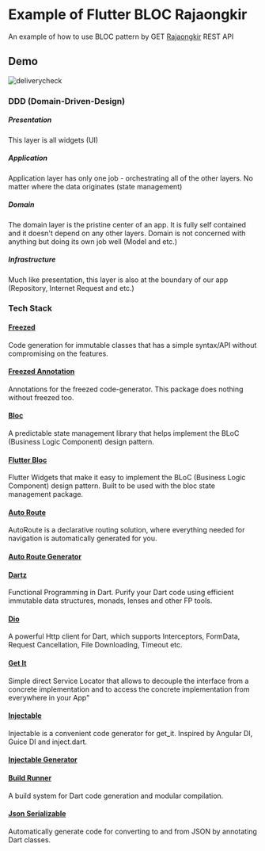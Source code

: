 # Example of Flutter BLOC Rajaongkir

An example of how to use BLOC pattern by GET [Rajaongkir](https://rajaongkir.com) REST API

## Demo

![deliverycheck](https://user-images.githubusercontent.com/34620150/110238477-71f8d980-7f74-11eb-9aa1-6031e8c469f7.png)


### DDD (Domain-Driven-Design)
##### Presentation
This layer is all widgets (UI)

##### Application
Application layer has only one job - orchestrating all of the other layers. No matter where the data originates (state management)

##### Domain
The domain layer is the pristine center of an app. It is fully self contained and it doesn't depend on any other layers. Domain is not concerned with anything but doing its own job well (Model and etc.)

##### Infrastructure
Much like presentation, this layer is also at the boundary of our app (Repository, Internet Request and etc.)

### Tech Stack

#### [Freezed](https://pub.dev/packages/freezed)
Code generation for immutable classes that has a simple syntax/API without compromising on the features. 

#### [Freezed Annotation](https://pub.dev/packages/freezed_annotation)
Annotations for the freezed code-generator. This package does nothing without freezed too. 

#### [Bloc](https://pub.dev/packages/bloc)
A predictable state management library that helps implement the BLoC (Business Logic Component) design pattern.

#### [Flutter Bloc](https://pub.dev/packages/flutter_bloc)
Flutter Widgets that make it easy to implement the BLoC (Business Logic Component) design pattern. Built to be used with the bloc state management package.

#### [Auto Route](https://pub.dev/packages/auto_route)
AutoRoute is a declarative routing solution, where everything needed for navigation is automatically generated for you.

#### [Auto Route Generator](https://pub.dev/packages/auto_route_generator)

#### [Dartz](https://pub.dev/packages/dartz)
Functional Programming in Dart. Purify your Dart code using efficient immutable data structures, monads, lenses and other FP tools.

#### [Dio](https://pub.dev/packages/dio)
A powerful Http client for Dart, which supports Interceptors, FormData, Request Cancellation, File Downloading, Timeout etc.

#### [Get It](https://pub.dev/packages/get_it)
Simple direct Service Locator that allows to decouple the interface from a concrete implementation and to access the concrete implementation from everywhere in your App"

#### [Injectable](https://pub.dev/packages/injectable)
Injectable is a convenient code generator for get_it. Inspired by Angular DI, Guice DI and inject.dart.

#### [Injectable Generator](https://pub.dev/packages/injectable_generator)

#### [Build Runner](https://pub.dev/packages/build_runner)
A build system for Dart code generation and modular compilation.

#### [Json Serializable](https://pub.dev/packages/json_serializable)
Automatically generate code for converting to and from JSON by annotating Dart classes.
